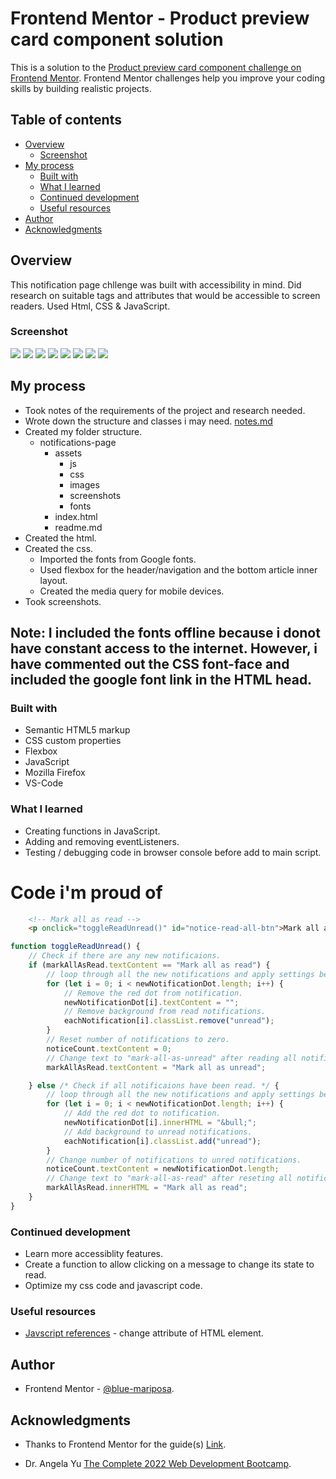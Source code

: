# Frontend Mentor - Product preview card component solution

This is a solution to the [Product preview card component challenge on Frontend Mentor](https://www.frontendmentor.io/challenges/product-preview-card-component-GO7UmttRfa). Frontend Mentor challenges help you improve your coding skills by building realistic projects. 

## Table of contents

- [Overview](#overview)
  - [Screenshot](#screenshot)
- [My process](#my-process)
  - [Built with](#built-with)
  - [What I learned](#what-i-learned)
  - [Continued development](#continued-development)
  - [Useful resources](#useful-resources)
- [Author](#author)
- [Acknowledgments](#acknowledgments)

## Overview

This notification page chllenge was built with accessibility in mind. Did research on suitable tags and attributes that would be accessible to screen readers. Used Html, CSS & JavaScript. 

### Screenshot

![](./screenshots/desktop-view.png)
![](./screenshots/mobile-view.png)
![](./screenshots/all-read-notifications.png)
![](./screenshots/active-state-about.png)
![](./screenshots/active-state-mark-all.png)
![](./screenshots/active-state-message.png)
![](./screenshots/active-state-name.png)
![](./screenshots/all-unread-notifiations.png)

## My process
- Took notes of the requirements of the project and research needed.
- Wrote down the structure and classes i may need. [notes.md](./notes.md)
- Created my folder structure.
  - notifications-page
    - assets
      - js[](./assets/js/news-homepage.js)
      - css [](./assets/css/notification-page.css)
      - images [](./assets/images/)
      - screenshots [](./screenshots/)
      - fonts [](./assets/fonts/)
    - index.html [](./index.html)
    - readme.md [](./README.md)
- Created the html.
- Created the css.
  - Imported the fonts from Google fonts.
  - Used flexbox for the header/navigation and the bottom article inner layout.
  - Created the media query for mobile devices.
- Took screenshots.

## Note: I included the fonts offline because i donot have constant access to the internet. However, i have commented out the CSS font-face and included the google font link in the HTML head.     

### Built with

- Semantic HTML5 markup
- CSS custom properties
- Flexbox
- JavaScript
- Mozilla Firefox
- VS-Code

### What I learned

- Creating functions in JavaScript.
- Adding and removing eventListeners.
- Testing / debugging code in browser console before add to main script.

# Code i'm proud of
```html
    <!-- Mark all as read -->
    <p onclick="toggleReadUnread()" id="notice-read-all-btn">Mark all as read</p>
```

```js
function toggleReadUnread() {
    // Check if there are any new notificaions. 
    if (markAllAsRead.textContent == "Mark all as read") {
        // loop through all the new notifications and apply settings below.
        for (let i = 0; i < newNotificationDot.length; i++) {
            // Remove the red dot from notification.
            newNotificationDot[i].textContent = "";
            // Remove background from read notifications.
            eachNotification[i].classList.remove("unread");
        }
        // Reset number of notifications to zero.
        noticeCount.textContent = 0;
        // Change text to "mark-all-as-unread" after reading all notificaions. 
        markAllAsRead.textContent = "Mark all as unread";

    } else /* Check if all notificaions have been read. */ {
        // loop through all the new notifications and apply settings below.
        for (let i = 0; i < newNotificationDot.length; i++) {
            // Add the red dot to notification.
            newNotificationDot[i].innerHTML = "&bull;";
            // Add background to unread notifications.
            eachNotification[i].classList.add("unread");
        }
        // Change number of notifications to unred notifications.
        noticeCount.textContent = newNotificationDot.length;
        // Change text to "mark-all-as-read" after reseting all notificaions to new. 
        markAllAsRead.innerHTML = "Mark all as read";
    }
}
```

### Continued development

- Learn more accessiblity features.
- Create a function to allow clicking on a message to change its state to read.
- Optimize my css code and javascript code.

### Useful resources

- [Javscript references](https://www.javatpoint.com/javascript-setattribute#:~:text=JavaScript%20setAttribute%28%29%20The%20setAttribute%28%29%20method%20is%20used%20to,new%20attribute%20with%20the%20specified%20name%20and%20value.) - change attribute of HTML element.

## Author

- Frontend Mentor - [@blue-mariposa](https://www.frontendmentor.io/profile/blue-mariposa).

## Acknowledgments

- Thanks to Frontend Mentor for the guide(s) [Link](https://www.frontendmentor.io).

- Dr. Angela Yu [The Complete 2022 Web Development Bootcamp](https://www.udemy.com/course/the-complete-web-development-bootcamp/).

